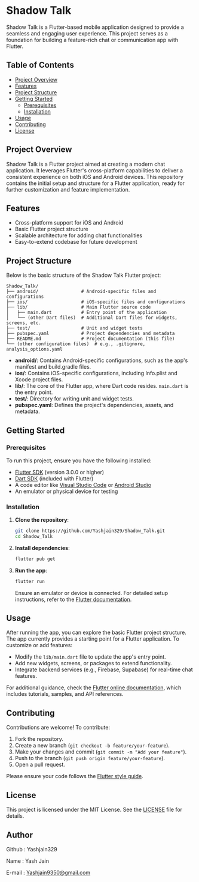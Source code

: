 # Shadow Talk

Shadow Talk is a Flutter-based mobile application designed to provide a seamless and engaging user experience. This project serves as a foundation for building a feature-rich chat or communication app with Flutter.

## Table of Contents
- [Project Overview](#project-overview)
- [Features](#features)
- [Project Structure](#project-structure)
- [Getting Started](#getting-started)
  - [Prerequisites](#prerequisites)
  - [Installation](#installation)
- [Usage](#usage)
- [Contributing](#contributing)
- [License](#license)

## Project Overview
Shadow Talk is a Flutter project aimed at creating a modern chat application. It leverages Flutter's cross-platform capabilities to deliver a consistent experience on both iOS and Android devices. This repository contains the initial setup and structure for a Flutter application, ready for further customization and feature implementation.

## Features
- Cross-platform support for iOS and Android
- Basic Flutter project structure
- Scalable architecture for adding chat functionalities
- Easy-to-extend codebase for future development

## Project Structure
Below is the basic structure of the Shadow Talk Flutter project:

```
Shadow_Talk/
├── android/                # Android-specific files and configurations
├── ios/                    # iOS-specific files and configurations
├── lib/                    # Main Flutter source code
│   ├── main.dart           # Entry point of the application
│   └── (other Dart files)  # Additional Dart files for widgets, screens, etc.
├── test/                   # Unit and widget tests
├── pubspec.yaml            # Project dependencies and metadata
├── README.md               # Project documentation (this file)
└── (other configuration files)  # e.g., .gitignore, analysis_options.yaml
```

- **android/**: Contains Android-specific configurations, such as the app's manifest and build.gradle files.
- **ios/**: Contains iOS-specific configurations, including Info.plist and Xcode project files.
- **lib/**: The core of the Flutter app, where Dart code resides. `main.dart` is the entry point.
- **test/**: Directory for writing unit and widget tests.
- **pubspec.yaml**: Defines the project's dependencies, assets, and metadata.

## Getting Started

### Prerequisites
To run this project, ensure you have the following installed:
- [Flutter SDK](https://flutter.dev/docs/get-started/install) (version 3.0.0 or higher)
- [Dart SDK](https://dart.dev/get-dart) (included with Flutter)
- A code editor like [Visual Studio Code](https://code.visualstudio.com/) or [Android Studio](https://developer.android.com/studio)
- An emulator or physical device for testing

### Installation
1. **Clone the repository**:
   ```bash
   git clone https://github.com/Yashjain329/Shadow_Talk.git
   cd Shadow_Talk
   ```

2. **Install dependencies**:
   ```bash
   flutter pub get
   ```

3. **Run the app**:
   ```bash
   flutter run
   ```

   Ensure an emulator or device is connected. For detailed setup instructions, refer to the [Flutter documentation](https://flutter.dev/docs/get-started).

## Usage
After running the app, you can explore the basic Flutter project structure. The app currently provides a starting point for a Flutter application. To customize or add features:
- Modify the `lib/main.dart` file to update the app's entry point.
- Add new widgets, screens, or packages to extend functionality.
- Integrate backend services (e.g., Firebase, Supabase) for real-time chat features.

For additional guidance, check the [Flutter online documentation](https://docs.flutter.dev/), which includes tutorials, samples, and API references.

## Contributing
Contributions are welcome! To contribute:
1. Fork the repository.
2. Create a new branch (`git checkout -b feature/your-feature`).
3. Make your changes and commit (`git commit -m "Add your feature"`).
4. Push to the branch (`git push origin feature/your-feature`).
5. Open a pull request.

Please ensure your code follows the [Flutter style guide](https://flutter.dev/docs/development/tools/formatting).

## License
This project is licensed under the MIT License. See the [LICENSE](LICENSE) file for details.

## Author
Github : Yashjain329

Name : Yash Jain

E-mail : Yashjain9350@gmail.com
